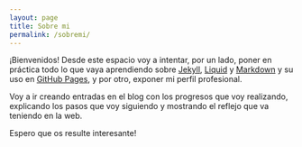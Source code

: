 ```yaml
---
layout: page
title: Sobre mi
permalink: /sobremi/
---
```


¡Bienvenidos! Desde este espacio voy a intentar, por un lado, poner en práctica todo lo que vaya aprendiendo sobre [Jekyll](https://jekyllrb.com/), [Liquid](https://github.com/Shopify/liquid/wiki) y [Markdown](https://github.com/adam-p/markdown-here/wiki/Markdown-Cheatsheet) y su uso en [GitHub Pages](https://pages.github.com/), y por otro, exponer mi perfil profesional.

Voy a ir creando entradas en el blog con los progresos que voy realizando, explicando los pasos que voy siguiendo y mostrando el reflejo que va teniendo en la web.

Espero que os resulte interesante!